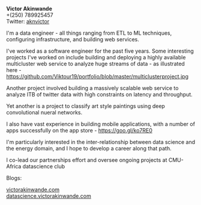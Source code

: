 **Victor Akinwande**  
+(250) 789925457  
Twitter: [aknvictor](http://twitter.com/aknvictor)  

I'm a data engineer - all things ranging from ETL to ML techniques, configuring infrastructure, and building web services.

I've worked as a software engineer for the past five years. Some interesting projects I've worked on include building and deploying a highly available multicluster web service to analyze huge streams of data - as illustrated here - https://github.com/Viktour19/portfolio/blob/master/multiclusterproject.jpg

Another project involved building a massively scalable web service to analyze ITB of twitter data with high constraints on latency and throughput.

Yet another is a project to classify art style paintings using deep convolutional nueral networks.

I also have vast experience in building mobile applications, with a number of apps successfully on the app store - https://goo.gl/ko7RE0 

I'm particularly interested in the inter-relationship between data science and the energy domain, and I hope to develop a career along that path.

I co-lead our partnerships effort and oversee ongoing projects at CMU-Africa datascience club

Blogs: 

[victorakinwande.com](http://victorakinwande.com)  
[datascience.victorakinwande.com](http://datascience.victorakinwande.com)

